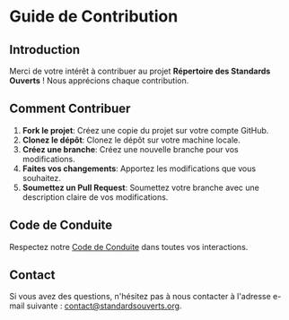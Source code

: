 # Guide de Contribution

## Introduction
Merci de votre intérêt à contribuer au projet **Répertoire des Standards Ouverts** ! Nous apprécions chaque contribution.

## Comment Contribuer
1. **Fork le projet**: Créez une copie du projet sur votre compte GitHub.
2. **Clonez le dépôt**: Clonez le dépôt sur votre machine locale.
3. **Créez une branche**: Créez une nouvelle branche pour vos modifications.
4. **Faites vos changements**: Apportez les modifications que vous souhaitez.
5. **Soumettez un Pull Request**: Soumettez votre branche avec une description claire de vos modifications.

## Code de Conduite
Respectez notre [Code de Conduite](CODE_OF_CONDUCT.md) dans toutes vos interactions.

## Contact
Si vous avez des questions, n'hésitez pas à nous contacter à l'adresse e-mail suivante : contact@standardsouverts.org.